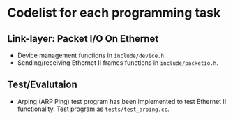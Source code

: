 # Codelist for each programming task

## Link-layer: Packet I/O On Ethernet

- Device management functions in `include/device.h`.
- Sending/receiving Ethernet II frames functions in `include/packetio.h`.

## Test/Evalutaion

- Arping (ARP Ping) test program has been implemented to test Ethernet II functionality.  Test program as `tests/test_arping.cc`.